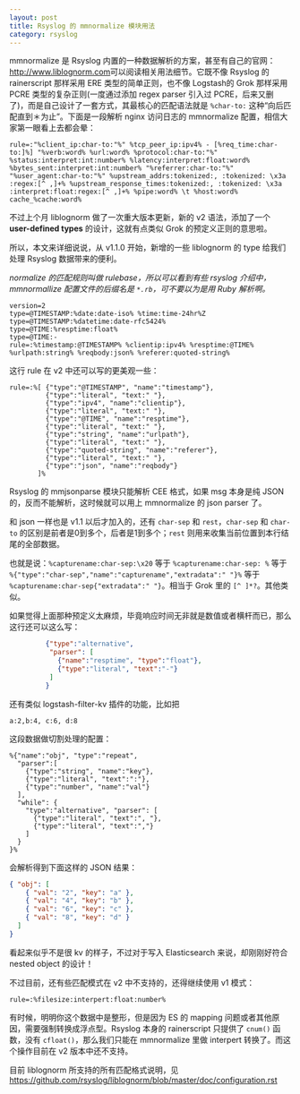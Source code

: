 ```yaml
---
layout: post
title: Rsyslog 的 mmnormalize 模块用法
category: rsyslog
---
```


mmnormalize 是 Rsyslog 内置的一种数据解析的方案，甚至有自己的官网：<http://www.liblognorm.com>可以阅读相关用法细节。它既不像 Rsyslog 的 rainerscript 那样采用 ERE 类型的简单正则，也不像 Logstash的 Grok 那样采用 PCRE 类型的复杂正则(一度通过添加 regex parser 引入过 PCRE，后来又删了)，而是自己设计了一套方式，其最核心的匹配语法就是 `%char-to:` 这种“向后匹配直到＊为止”。下面是一段解析 nginx 访问日志的 mmnormalize 配置，相信大家第一眼看上去都会晕：

```
rule=:"%client_ip:char-to:"%" %tcp_peer_ip:ipv4% - [%req_time:char-to:]%] "%verb:word% %url:word% %protocol:char-to:"%" %status:interpret:int:number% %latency:interpret:float:word% %bytes_sent:interpret:int:number% "%referrer:char-to:"%" "%user_agent:char-to:"%" %upstream_addrs:tokenized:, :tokenized: \x3a :regex:[^ ,]+% %upstream_response_times:tokenized:, :tokenized: \x3a :interpret:float:regex:[^ ,]+% %pipe:word% \t %host:word% cache_%cache:word%
```

不过上个月 liblognorm 做了一次重大版本更新，新的 v2 语法，添加了一个 **user-defined types** 的设计，这就有点类似 Grok 的预定义正则的意思啦。

所以，本文来详细说说，从 v1.1.0 开始，新增的一些 liblognorm 的 type 给我们处理 Rsyslog 数据带来的便利。

_normalize 的匹配规则叫做 rulebase，所以可以看到有些 rsyslog 介绍中，mmnormallize 配置文件的后缀名是 `*.rb`，可不要以为是用 Ruby 解析啊。_

```
version=2
type=@TIMESTAMP:%date:date-iso% %time:time-24hr%Z
type=@TIMESTAMP:%datetime:date-rfc5424%
type=@TIME:%resptime:float%
type=@TIME:-
rule=:%timestamp:@TIMESTAMP% %clientip:ipv4% %resptime:@TIME% %urlpath:string% %reqbody:json% %referer:quoted-string%

```

这行 rule 在 v2 中还可以写的更美观一些：

```
rule=:%[ {"type":"@TIMESTAMP", "name":"timestamp"},
         {"type":"literal", "text:" "},
         {"type":"ipv4", "name":"clientip"},
         {"type":"literal", "text:" "},
         {"type":"@TIME", "name":"resptime"},
         {"type":"literal", "text:" "},
         {"type":"string", "name":"urlpath"},
         {"type":"literal", "text:" "},
         {"type":"quoted-string", "name":"referer"},
         {"type":"literal", "text:" "},
         {"type":"json", "name":"reqbody"}
       ]%
```

Rsyslog 的 mmjsonparse 模块只能解析 CEE 格式，如果 msg 本身是纯 JSON 的，反而不能解析，这时候就可以用上 mmnormalize 的 json parser 了。

和 json 一样也是 v1.1 以后才加入的，还有 `char-sep` 和 `rest`，`char-sep` 和 `char-to` 的区别是前者是0到多个，后者是1到多个；`rest` 则用来收集当前位置到本行结尾的全部数据。

也就是说：`%capturename:char-sep:\x20` 等于 `%capturename:char-sep: %` 等于 `%{"type":"char-sep","name":"capturename","extradata":" "}%` 等于 `%capturename:char-sep{"extradata":" "}`。相当于 Grok 里的 `[^ ]*?`。其他类似。

如果觉得上面那种预定义太麻烦，毕竟响应时间无非就是数值或者横杆而已，那么这行还可以这么写：

```json
         {"type":"alternative",
          "parser": [
            {"name":"resptime", "type":"float"},
            {"type":"literal", "text":"-"}
          ]
         }
```

还有类似 logstash-filter-kv 插件的功能，比如把

    a:2,b:4, c:6, d:8

这段数据做切割处理的配置：

```
%{"name":"obj", "type":"repeat",
  "parser":[
    {"type":"string", "name":"key"},
    {"type":"literal", "text":":"},
    {"type":"number", "name":"val"}
  ],
  "while": {
    "type":"alternative", "parser": [
      {"type":"literal", "text":", "},
      {"type":"literal", "text":","}
    ]
  } 
}%
```

会解析得到下面这样的 JSON 结果：

```json
{ "obj": [
    { "val": "2", "key": "a" },
    { "val": "4", "key": "b" },
    { "val": "6", "key": "c" },
    { "val": "8", "key": "d" }
  ]
}
```

看起来似乎不是很 kv 的样子，不过对于写入 Elasticsearch 来说，却刚刚好符合 nested object 的设计！

不过目前，还有些匹配模式在 v2 中不支持的，还得继续使用 v1 模式：

```
rule=:%filesize:interpert:float:number%
```

有时候，明明你这个数据中是整形，但是因为 ES 的 mapping 问题或者其他原因，需要强制转换成浮点型。Rsyslog 本身的 rainerscript 只提供了 `cnum()` 函数，没有 `cfloat()`，那么我们只能在 mmnormalize 里做 interpert 转换了。而这个操作目前在 v2 版本中还不支持。

目前 liblognorm 所支持的所有匹配格式说明，见<https://github.com/rsyslog/liblognorm/blob/master/doc/configuration.rst>
